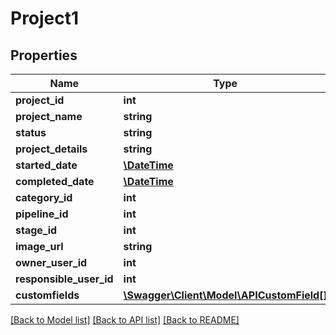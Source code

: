 # Project1

## Properties
Name | Type | Description | Notes
------------ | ------------- | ------------- | -------------
**project_id** | **int** |  | 
**project_name** | **string** |  | 
**status** | **string** |  | 
**project_details** | **string** |  | [optional] 
**started_date** | [**\DateTime**](\DateTime.md) |  | [optional] 
**completed_date** | [**\DateTime**](\DateTime.md) |  | [optional] 
**category_id** | **int** |  | [optional] 
**pipeline_id** | **int** |  | [optional] 
**stage_id** | **int** |  | [optional] 
**image_url** | **string** |  | [optional] 
**owner_user_id** | **int** |  | [optional] 
**responsible_user_id** | **int** |  | [optional] 
**customfields** | [**\Swagger\Client\Model\APICustomField[]**](APICustomField.md) |  | [optional] 

[[Back to Model list]](../README.md#documentation-for-models) [[Back to API list]](../README.md#documentation-for-api-endpoints) [[Back to README]](../README.md)


